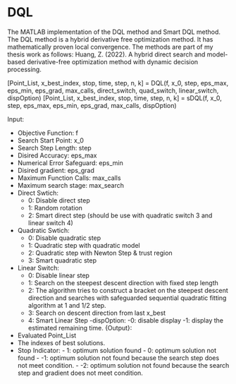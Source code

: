 # DQL
The MATLAB implementation of the DQL method and Smart DQL method. The DQL method is a hybrid derivative free optimization method. It has mathematically proven local convergence. The methods are part of my thesis work as follows:
Huang, Z. (2022). A hybrid direct search and model-based derivative-free optimization method with dynamic decision processing.

[Point_List, x_best_index, stop, time, step, n, k] = DQL(f, x_0, step, eps_max, eps_min, eps_grad, max_calls, direct_switch, quad_switch, linear_switch, dispOption)
[Point_List, x_best_index, stop, time, step, n, k] = sDQL(f, x_0, step, eps_max, eps_min, eps_grad, max_calls, dispOption)


Input:
   - Objective Function: f
   - Search Start Point: x_0
   - Search Step Length: step
   - Disired Accuracy: eps_max
   - Numerical Error Safeguard: eps_min
   - Disired gradient: eps_grad
   - Maximum Function Calls: max_calls
   - Maximum search stage: max_search
   - Direct Swtich:
       - 0: Disable direct step
       - 1: Random rotation
       - 2: Smart direct step (should be use with quadratic switch 3 and linear switch 4)
   - Quadratic Swtich:
       - 0: Disable quadratic step
       - 1: Quadratic step with quadratic model
       - 2: Quadratic step with Newton Step & trust region
       - 3: Smart quadratic step
   - Linear Switch:
       - 0: Disable linear step
       - 1: Search on the steepest descent direction with fixed step
       length
       - 2: The algorithm tries to construct a bracket on the steepest
       descent direction and searches with safeguarded sequential
       quadratic fitting algorithm at 1 and 1/2 step.
       - 3: Search on descent direction from last x_best
       - 4: Smart Linear Step
    -dispOption:
      -0: disable display
      -1: display the estimated remaining time.
\{Output}:
   - Evaluated Point_List
   - The indexes of best solutions.
   - Stop Indicator: - 1: optimum solution found
                     - 0: optimum solution not found
                     - -1: optimum solution not found because the search step does not meet condition.
                     - -2: optimum solution not found because the search step and gradient does not meet condition.

